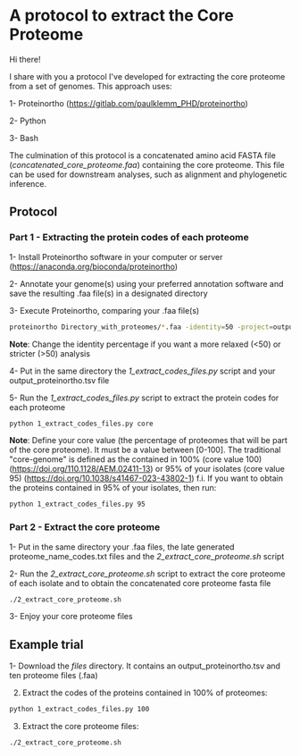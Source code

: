 # A protocol to extract the Core Proteome

Hi there! 

I share with you a protocol I've developed for extracting the core proteome from a set of genomes. This approach uses:

1- Proteinortho (https://gitlab.com/paulklemm_PHD/proteinortho)

2- Python

3- Bash

The culmination of this protocol is a concatenated amino acid FASTA file (*concatenated_core_proteome.faa*) containing the core proteome. This file can be used for downstream analyses, such as alignment and phylogenetic inference.

## Protocol

### Part 1 - Extracting the protein codes of each proteome

1- Install Proteinortho software in your computer or server (https://anaconda.org/bioconda/proteinortho)

2- Annotate your genome(s) using your preferred annotation software and save the resulting .faa file(s) in a designated directory

3- Execute Proteinortho, comparing your .faa file(s)
```sh
proteinortho Directory_with_proteomes/*.faa -identity=50 -project=output_proteinortho
```
**Note**: Change the identity percentage if you want a more relaxed (<50) or stricter (>50) analysis

4- Put in the same directory the *1_extract_codes_files.py* script and your output_proteinortho.tsv file

5- Run the *1_extract_codes_files.py* script to extract the protein codes for each proteome
```sh
python 1_extract_codes_files.py core
```
**Note**: Define your core value (the percentage of proteomes that will be part of the core proteome). It must be a value between [0-100]. The traditional "core-genome" is defined as the contained in 100% (core value 100) (https://doi.org/110.1128/AEM.02411-13) or 95% of your isolates (core value 95) (https://doi.org/10.1038/s41467-023-43802-1)
f.i. If you want to obtain the proteins contained in 95% of your isolates, then run:
```sh
python 1_extract_codes_files.py 95
```

### Part 2 - Extract the core proteome

1- Put in the same directory your .faa files, the late generated proteome_name_codes.txt files and the *2_extract_core_proteome.sh* script

2- Run the *2_extract_core_proteome.sh* script to extract the core proteome of each isolate and to obtain the concatenated core proteome fasta file
```sh
./2_extract_core_proteome.sh
```
3- Enjoy your core proteome files

## Example trial

1- Download the *files* directory. It contains an output_proteinortho.tsv and ten proteome files (.faa)

2. Extract the codes of the proteins contained in 100% of proteomes:
```sh
python 1_extract_codes_files.py 100
```
3. Extract the core proteome files:
```sh
./2_extract_core_proteome.sh
```


